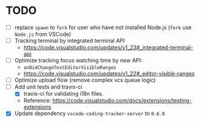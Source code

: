 # TODO

- [ ] replace `spawn` to `fork` for user who have not installed Node.js (`fork` use `Node.js` from VSCode)
- [ ] Tracking terminal by integrated terminal API
	- <https://code.visualstudio.com/updates/v1_23#_integrated-terminal-api>
- [ ] Optimize tracking focus watching time by new API:
	- `onDidChangeTextEditorVisibleRanges`
	- <https://code.visualstudio.com/updates/v1_22#_editor-visible-ranges>
- [ ] Optimize upload flow (remove complex vcs queue logic)
- [ ] Add unit tests and travis-ci
	- [x] travis-ci for validating i18n files. 
	- Reference: <https://code.visualstudio.com/docs/extensions/testing-extensions>
- [x] Update dependency `vscode-coding-tracker-server` to `0.6.0`
